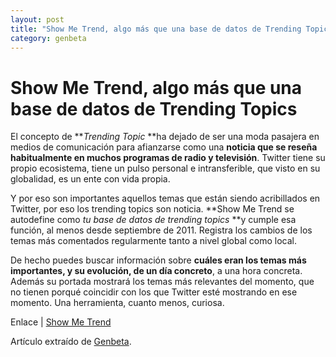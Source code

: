 ```yaml
---
layout: post
title: "Show Me Trend, algo más que una base de datos de Trending Topics"
category: genbeta
---
```


# Show Me Trend, algo más que una base de datos de Trending Topics


El concepto de **_Trending Topic_ **ha dejado de ser una moda pasajera en
medios de comunicación para afianzarse como una **noticia que se reseña
habitualmente en muchos programas de radio y televisión**. Twitter tiene su
propio ecosistema, tiene un pulso personal e intransferible, que visto en su
globalidad, es un ente con vida propia.

Y por eso son importantes aquellos temas que están siendo acribillados en
Twitter, por eso los trending topics son noticia. **Show Me Trend se
autodefine como _tu base de datos de trending topics_ **y cumple esa función,
al menos desde septiembre de 2011. Registra los cambios de los temas más
comentados regularmente tanto a nivel global como local.

De hecho puedes buscar información sobre **cuáles eran los temas más
importantes, y su evolución, de un día concreto**, a una hora concreta. Además
su portada mostrará los temas más relevantes del momento, que no tienen porqué
coincidir con los que Twitter esté mostrando en ese momento. Una herramienta,
cuanto menos, curiosa.

Enlace | [Show Me Trend](http://www.showmetrend.com/)

Artículo extraído de [Genbeta](http://www.genbeta.com).